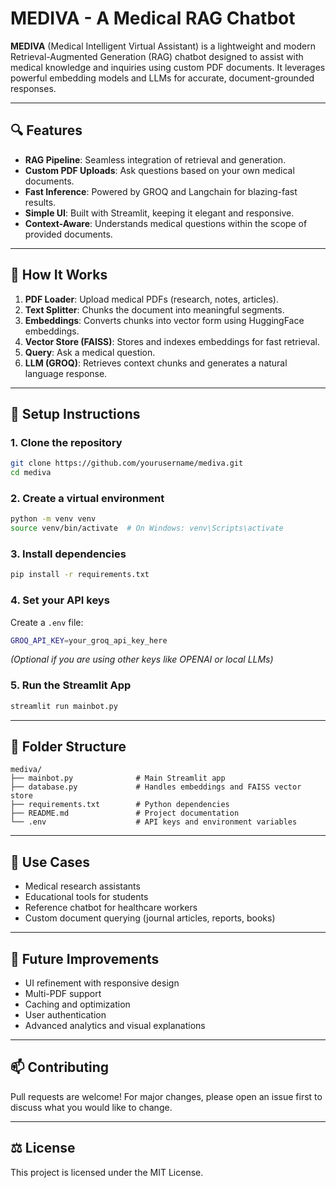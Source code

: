 # MEDIVA - A Medical RAG Chatbot

**MEDIVA** (Medical Intelligent Virtual Assistant) is a lightweight and modern Retrieval-Augmented Generation (RAG) chatbot designed to assist with medical knowledge and inquiries using custom PDF documents. It leverages powerful embedding models and LLMs for accurate, document-grounded responses.

---

## 🔍 Features

- **RAG Pipeline**: Seamless integration of retrieval and generation.
- **Custom PDF Uploads**: Ask questions based on your own medical documents.
- **Fast Inference**: Powered by GROQ and Langchain for blazing-fast results.
- **Simple UI**: Built with Streamlit, keeping it elegant and responsive.
- **Context-Aware**: Understands medical questions within the scope of provided documents.

---

## 🧠 How It Works

1. **PDF Loader**: Upload medical PDFs (research, notes, articles).
2. **Text Splitter**: Chunks the document into meaningful segments.
3. **Embeddings**: Converts chunks into vector form using HuggingFace embeddings.
4. **Vector Store (FAISS)**: Stores and indexes embeddings for fast retrieval.
5. **Query**: Ask a medical question.
6. **LLM (GROQ)**: Retrieves context chunks and generates a natural language response.

---

## 🚀 Setup Instructions

### 1. Clone the repository

```bash
git clone https://github.com/yourusername/mediva.git
cd mediva
```

### 2. Create a virtual environment

```bash
python -m venv venv
source venv/bin/activate  # On Windows: venv\Scripts\activate
```

### 3. Install dependencies

```bash
pip install -r requirements.txt
```

### 4. Set your API keys

Create a `.env` file:

```bash
GROQ_API_KEY=your_groq_api_key_here
```
*(Optional if you are using other keys like OPENAI or local LLMs)*

### 5. Run the Streamlit App

```bash
streamlit run mainbot.py
```

---

## 📁 Folder Structure

```
mediva/
├── mainbot.py              # Main Streamlit app
├── database.py             # Handles embeddings and FAISS vector store
├── requirements.txt        # Python dependencies
├── README.md               # Project documentation
└── .env                    # API keys and environment variables
```

---

## 🏥 Use Cases

- Medical research assistants
- Educational tools for students
- Reference chatbot for healthcare workers
- Custom document querying (journal articles, reports, books)

---

## 📌 Future Improvements

- UI refinement with responsive design
- Multi-PDF support
- Caching and optimization
- User authentication
- Advanced analytics and visual explanations

---

## 📫 Contributing

Pull requests are welcome! For major changes, please open an issue first to discuss what you would like to change.

---

## ⚖️ License

This project is licensed under the MIT License.